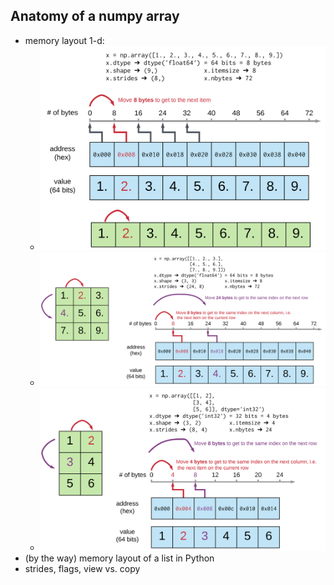 ## Anatomy of a numpy array
  - memory layout 1-d:
    - ![1d array](ndarray-memory-layout-1d.svg)
    - ![2d array - square](ndarray-memory-layout-2d-square.svg)
    - ![2d array - rectangular](ndarray-memory-layout-2d-rectangular.svg)
  - (by the way) memory layout of a list in Python
  - strides, flags, view vs. copy



